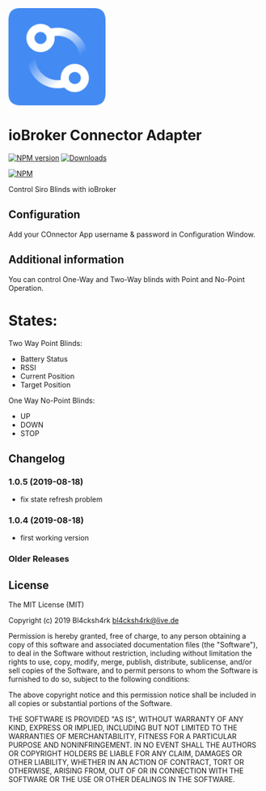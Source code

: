
![Logo](admin/Connector.png)
# ioBroker Connector Adapter

[![NPM version](http://img.shields.io/npm/v/iobroker.connector.svg)](https://www.npmjs.com/package/iobroker.connector)
[![Downloads](https://img.shields.io/npm/dm/iobroker.connector.svg)](https://www.npmjs.com/package/iobroker.connector)

[![NPM](https://nodei.co/npm/iobroker.connector.png?downloads=true)](https://nodei.co/npm/iobroker.connector/)

Control Siro Blinds with ioBroker

## Configuration

Add your COnnector App username & password in Configuration Window.

## Additional information
You can control One-Way and Two-Way blinds with Point and No-Point Operation.

# States: 

Two Way Point Blinds: 
- Battery Status
- RSSI
- Current Position
- Target Position

One Way No-Point Blinds:
- UP
- DOWN
- STOP


## Changelog
### 1.0.5 (2019-08-18)
* fix state refresh problem

### 1.0.4 (2019-08-18)
* first working version

### Older Releases

## License

The MIT License (MIT)

Copyright (c) 2019 Bl4cksh4rk <bl4cksh4rk@live.de>

Permission is hereby granted, free of charge, to any person obtaining a copy
of this software and associated documentation files (the "Software"), to deal
in the Software without restriction, including without limitation the rights
to use, copy, modify, merge, publish, distribute, sublicense, and/or sell
copies of the Software, and to permit persons to whom the Software is
furnished to do so, subject to the following conditions:

The above copyright notice and this permission notice shall be included in
all copies or substantial portions of the Software.

THE SOFTWARE IS PROVIDED "AS IS", WITHOUT WARRANTY OF ANY KIND, EXPRESS OR
IMPLIED, INCLUDING BUT NOT LIMITED TO THE WARRANTIES OF MERCHANTABILITY,
FITNESS FOR A PARTICULAR PURPOSE AND NONINFRINGEMENT. IN NO EVENT SHALL THE
AUTHORS OR COPYRIGHT HOLDERS BE LIABLE FOR ANY CLAIM, DAMAGES OR OTHER
LIABILITY, WHETHER IN AN ACTION OF CONTRACT, TORT OR OTHERWISE, ARISING FROM,
OUT OF OR IN CONNECTION WITH THE SOFTWARE OR THE USE OR OTHER DEALINGS IN
THE SOFTWARE.
